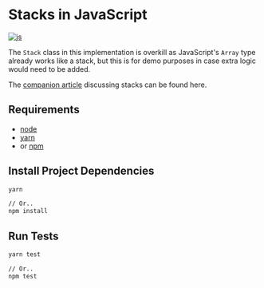 # Stacks in JavaScript

[![js](https://github.com/claudemuller/data-structures/actions/workflows/stacks.js.yml/badge.svg)](https://github.com/claudemuller/data-structures/actions/workflows/stacks.js.yml)

The `Stack` class in this implementation is overkill as JavaScript's `Array` type already works like a stack, but this is for demo purposes in case extra logic would need to be added.

The [companion article](https://dxt.rs/category/programming/general/stacks) discussing stacks can be found here.

## Requirements

- [node](https://nodejs.org/en)
- [yarn](https://yarnpkg.com/)
- or [npm](https://www.npmjs.com/)

## Install Project Dependencies

```bash
yarn

// Or..
npm install
```

## Run Tests

```bash
yarn test

// Or..
npm test
```

